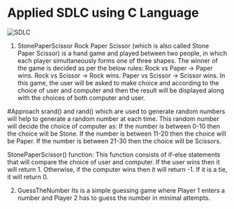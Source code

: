 # Applied SDLC using C Language
![SDLC](https://user-images.githubusercontent.com/75445117/114940896-11589880-9e60-11eb-9876-fb0a3f40631f.png)
1. StonePaperScissor Rock Paper Scissor (which is also called Stone Paper Scissor) is a hand game and played between two people, in which each player simultaneously forms one of three shapes. The winner of the game is decided as per the below rules:
Rock vs Paper -> Paper wins. Rock vs Scissor -> Rock wins. Paper vs Scissor -> Scissor wins. In this game, the user will be asked to make choice and according to the choice of user and computer and then the result will be displayed along with the choices of both computer and user.

#Approach
srand() and rand() which are used to generate random numbers will help to generate a random number at each time. This random number will decide the choice of computer as: If the number is between 0-10 then the choice will be Stone. If the number is between 11-20 then the choice will be Paper. If the number is between 21-30 then the choice will be Scissors.

StonePaperScissor() function: This function consists of if-else statements that will compare the choice of user and computer. If the user wins then it will return 1. Otherwise, if the computer wins then it will return -1. If it is a tie, it will return 0.

2. GuessTheNumber Its is a simple guessing game where Player 1 enters a number and Player 2 has to guess the number in minimal attempts.
